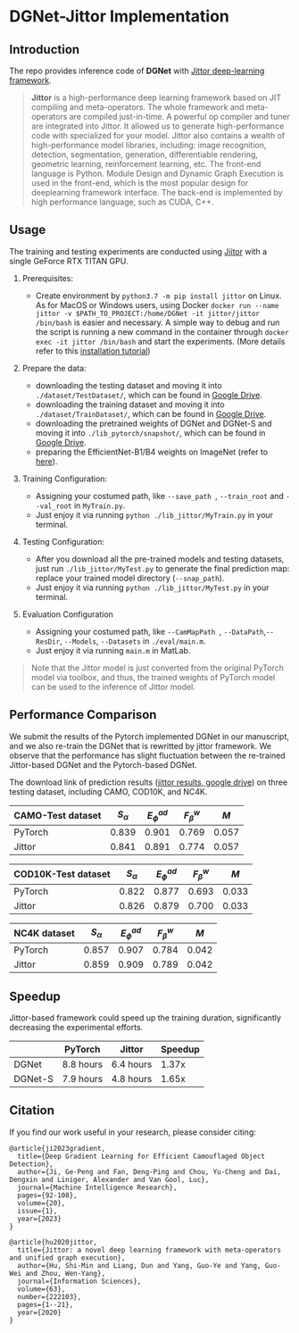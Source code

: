 # DGNet-Jittor Implementation

## Introduction

The repo provides inference code of **DGNet** with [Jittor deep-learning framework](https://github.com/Jittor/jittor).

> **Jittor** is a high-performance deep learning framework based on JIT compiling and meta-operators. The whole framework and meta-operators are compiled just-in-time. A powerful op compiler and tuner are integrated into Jittor. It allowed us to generate high-performance code with specialized for your model. Jittor also contains a wealth of high-performance model libraries, including: image recognition, detection, segmentation, generation, differentiable rendering, geometric learning, reinforcement learning, etc. The front-end language is Python. Module Design and Dynamic Graph Execution is used in the front-end, which is the most popular design for deeplearning framework interface. The back-end is implemented by high performance language, such as CUDA, C++.

## Usage

The training and testing experiments are conducted using [Jiitor](https://github.com/Jittor/jittor) with a single GeForce RTX TITAN GPU.

1. Prerequisites:

   + Create environment by `python3.7 -m pip install jittor` on Linux. 
   As for MacOS or Windows users, using Docker `docker run --name jittor -v $PATH_TO_PROJECT:/home/DGNet -it jittor/jittor /bin/bash` is easier and necessary. 
   A simple way to debug and run the script is running a new command in the container through `docker exec -it jittor /bin/bash` and start the experiments. (More details refer to this [installation tutorial](https://github.com/Jittor/jittor#install))

2. Prepare the data:

    + downloading the testing dataset and moving it into `./dataset/TestDataset/`, which can be found in [Google Drive](https://drive.google.com/file/d/1L4zo8Mml08Q2sDPnqT01Nqxx4wv6FMDa/view?usp=sharing).
    + downloading the training dataset and moving it into `./dataset/TrainDataset/`, which can be found in [Google Drive](https://drive.google.com/file/d/11-5bBnfVal03D74dtRlJUpuWfmVLc8x9/view?usp=sharing).
    + downloading the pretrained weights of DGNet and DGNet-S and moving it into `./lib_pytorch/snapshot/`, which can be found in [Google Drive](https://drive.google.com/file/d/1Sy6cGDYGQVFnTxTGvmJu5QP7spAai6cT/view?usp=sharing).
    + preparing the EfficientNet-B1/B4 weights on ImageNet (refer to [here](https://github.com/GewelsJI/DGNet/blob/00e4d2b54667eb71f734f60d46fffe47fbf2725e/lib/utils.py#L556)).

3. Training Configuration:

    + Assigning your costumed path, like `--save_path `, `--train_root` and `--val_root` in `MyTrain.py`.
    + Just enjoy it via running `python ./lib_jittor/MyTrain.py` in your terminal.

4. Testing Configuration:

    + After you download all the pre-trained models and testing datasets, just run `./lib_jittor/MyTest.py` to generate the final
      prediction map: replace your trained model directory (`--snap_path`).
    + Just enjoy it via running `python ./lib_jittor/MyTest.py` in your terminal.

5. Evaluation Configuration

    + Assigning your costumed path, like `--CamMapPath `, `--DataPath`,`--ResDir`, `--Models`, `--Datasets` in `./eval/main.m`.
    + Just enjoy it via running `main.m` in MatLab.

> Note that the Jittor model is just converted from the original PyTorch model via toolbox, and thus, the trained weights of PyTorch model can be used to the inference of Jittor model.


## Performance Comparison

We submit the results of the Pytorch implemented DGNet in our manuscript, and we also re-train the DGNet that is rewritted by jittor framework. We observe that the performance has slight fluctuation between the re-trained Jittor-based DGNet and the Pytorch-based DGNet.

The download link of prediction results ([jittor results, google drive](https://drive.google.com/file/d/1-aYfI8oQp5c8gbiRTC57xEMOFCpIPgmS/view?usp=sharing)) on three testing dataset, including CAMO, COD10K, and NC4K.


|  CAMO-Test dataset   	| $S_\alpha$  	 | $E_\phi^{ad}$  	 | $F_\beta^w$  	 | $M$     	 |
|----------------------	|---------------|----------------|----------------|----------|
|  PyTorch             	| 0.839       	 | 0.901     	    | 0.769        	 | 0.057 	  |
|  Jittor              	| 0.841       	 | 0.891     	    | 0.774        	 | 0.057 	  |

|  COD10K-Test dataset 	| $S_\alpha$  	 | $E_\phi^{ad}$  	 | $F_\beta^w$  	 | $M$     	 |
|----------------------	|---------------|-------------|----------------|---------|
|  PyTorch             	| 0.822       	 | 0.877     	 | 0.693        	 | 0.033 	 |
|  Jittor              	| 0.826       	 | 0.879     	 | 0.700        	 | 0.033 	 |

| NC4K dataset    	      | $S_\alpha$  	 | $E_\phi^{ad}$  	   | $F_\beta^w$  	 | $M$     	    |
|------------------------|---------------|---------------|----------------|------------|
| PyTorch              	 | 0.857       	 | 0.907     	   | 0.784        	 | 0.042 	    |
| Jittor               	 | 0.859      	  | 0.909       	 | 0.789        	 | 0.042    	 |

## Speedup

Jittor-based framework could speed up the training duration, significantly decreasing the experimental efforts.
 
  | 	             | PyTorch    	    | Jittor     	    | Speedup    	  |
  |---------------|-----------------|-----------------|---------------|
  | DGNet         | 8.8 hours     	 | 6.4 hours     	 | 1.37x       	 |
  | DGNet-S     	 | 7.9 hours    	  | 4.8 hours    	  | 1.65x       	 |



## Citation

If you find our work useful in your research, please consider citing:
    
    
    @article{ji2023gradient,
      title={Deep Gradient Learning for Efficient Camouflaged Object Detection},
      author={Ji, Ge-Peng and Fan, Deng-Ping and Chou, Yu-Cheng and Dai, Dengxin and Liniger, Alexander and Van Gool, Luc},
      journal={Machine Intelligence Research},
      pages={92-108},
      volume={20},
      issue={1},
      year={2023}
    } 

    @article{hu2020jittor,
      title={Jittor: a novel deep learning framework with meta-operators and unified graph execution},
      author={Hu, Shi-Min and Liang, Dun and Yang, Guo-Ye and Yang, Guo-Wei and Zhou, Wen-Yang},
      journal={Information Sciences},
      volume={63},
      number={222103},
      pages={1--21},
      year={2020}
    }
